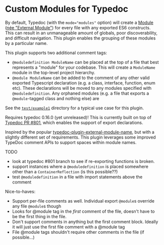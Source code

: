 # Custom Modules for Typedoc

By default, Typedoc (with the `mode="modules"` option) will create a [Module](https://www.typescriptlang.org/docs/handbook/modules.html) ([née "External Module"](https://github.com/TypeStrong/typedoc/issues/109)) for every file with any exported ES6 constructs. This can result in an unmanageable amount of globals, poor discoverability, and difficult navigation. This plugin enables the grouping of these modules by a particular name.

This plugin supports two additional comment tags:

- `@moduledefinition ModuleName` can be placed at the top of a file that best represents a "module" for your codebase. This will create a `ModuleName` module in the top-level project hierarchy.
- `@module ModuleName` can be added to the comment of any other valid exported Typescript declaration (e.g. a class, interface, function, enum etc). These declarations will be moved to any modules specified with `@moduledefinition`. Any orphaned modules (e.g. a file that exports a `@module`-tagged class and nothing else) are

See the [`test/example1`](/test/example1) directory for a typical use case for this plugin.

Requires typedoc 0.16.0 (yet unreleased)! This is currently built on top of [Typedoc PR #801](https://github.com/TypeStrong/typedoc/pull/801), which enables the support of export declarations.

Inspired by the popular [typedoc-plugin-external-module-name](https://github.com/christopherthielen/typedoc-plugin-external-module-name), but with a slightly different set of requirements. This plugin leverages some improved TypeDoc comment APIs to support spaces within module names.

TODO

- look at typedoc #801 branch to see if re-exporting functions is broken.
- support instances where a `@moduledefinition` is placed somewhere other than a `ContainerReflection` (is this possible??)
- test `@moduledefinition` in a file with import statements above the comment

Nice-to-haves:

- Support per-file comments as well. Individual export `@module`s override any file `@module`s though
- Looks for @module tag in the _first_ comment of the file, doesn't have to be the first thing in the file.
- Don't support comments in anything but the first comment block. Ideally it will just use the first file comment with a @module tag
- File @module tags shouldn't require other comments in the file (if possible...)
